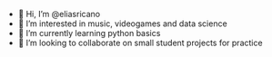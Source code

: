 - 👋 Hi, I’m @eliasricano
- 👀 I’m interested in music, videogames and data science
- 🌱 I’m currently learning python basics
- 💞️ I’m looking to collaborate on small student projects for practice

<!---
eliasricano/eliasricano is a ✨ special ✨ repository because its `README.md` (this file) appears on your GitHub profile.
You can click the Preview link to take a look at your changes.
--->
